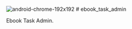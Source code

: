 ![android-chrome-192x192](https://github.com/hasanMohamed99/ebook-admin/assets/122566600/176f790b-d07c-4004-984d-a6b7713f5d05) # ebook_task_admin

Ebook Task Admin.
